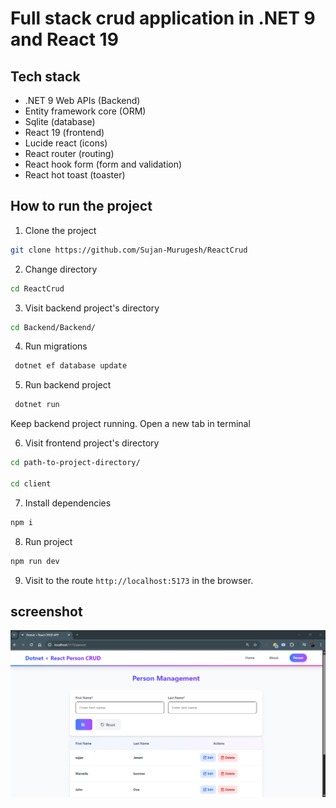 # Full stack crud application in .NET 9 and React 19

## Tech stack

- .NET 9 Web APIs (Backend)
- Entity framework core (ORM)
- Sqlite (database)
- React 19 (frontend)
- Lucide react (icons)
- React router (routing)
- React hook form (form and validation)
- React hot toast (toaster)

## How to run the project

1. Clone the project

```bash
git clone https://github.com/Sujan-Murugesh/ReactCrud
```

2. Change directory

```bash
cd ReactCrud
```

3. Visit backend project's directory

```bash
cd Backend/Backend/
```

4. Run migrations

```bash
 dotnet ef database update
```

5. Run backend project

```bash
 dotnet run
```
Keep backend project running. Open a new tab in terminal


6. Visit frontend project's directory

```bash
cd path-to-project-directory/

cd client

```

7. Install dependencies

```bash
npm i
```

8. Run project
   
```bash
npm run dev
```
9. Visit to the route `http://localhost:5173` in the browser.


## screenshot

![sreenshot](./screenshot.png)
